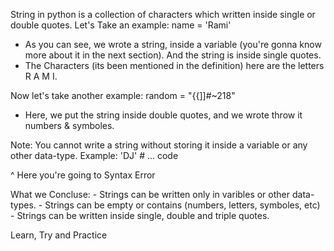String in python is a collection of characters which written inside single or double quotes.
Let's Take an example:
	name = 'Rami'

- As you can see, we wrote a string, inside a variable (you're gonna know more about it in the next section). And the string is inside single quotes.
- The Characters (its been mentioned in the definition) here are the letters R A M I.

Now let's take another example:
	random = "{{]]#~218"

- Here, we put the string inside double quotes, and we wrote throw it numbers & symboles.

Note: You cannot write a string without storing it inside a variable or any other data-type.
Example:
	'DJ'
	# ... code
	
^ Here you're going to Syntax Error

What we Concluse:
	- Strings can be written only in varibles or other data-types.
	- Strings can be empty or contains (numbers, letters, symboles, etc)
	- Strings can be written inside single, double and triple quotes.

Learn, Try and Practice
